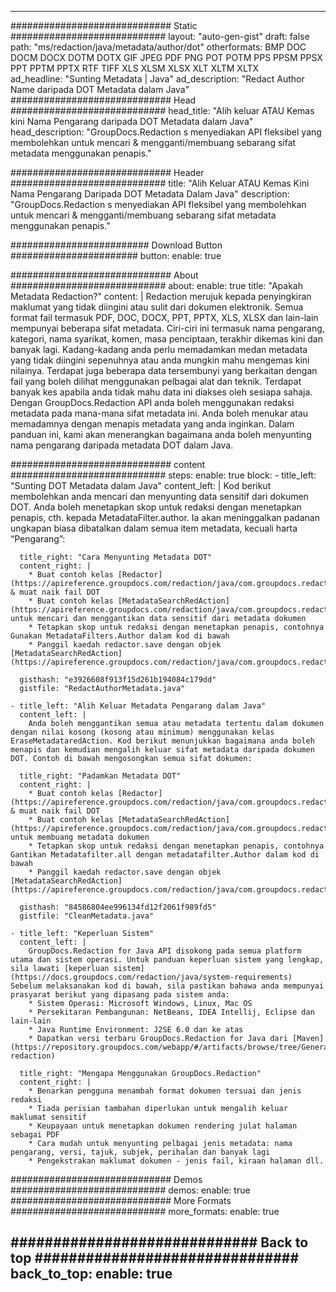 
---
############################# Static ############################
layout: "auto-gen-gist" 
draft: false
path: "ms/redaction/java/metadata/author/dot"
otherformats: BMP DOC DOCM DOCX DOTM DOTX GIF JPEG PDF PNG POT POTM PPS PPSM PPSX PPT PPTM PPTX RTF TIFF XLS XLSM XLSX XLT XLTM XLTX  
ad_headline: "Sunting Metadata | Java"
ad_description: "Redact Author Name daripada DOT Metadata dalam Java"
############################# Head ############################
head_title: "Alih keluar ATAU Kemas kini Nama Pengarang daripada DOT Metadata dalam Java"
head_description: "GroupDocs.Redaction s menyediakan API fleksibel yang membolehkan untuk mencari & mengganti/membuang sebarang sifat metadata menggunakan penapis."

############################# Header ############################
title: "Alih Keluar ATAU Kemas Kini Nama Pengarang Daripada DOT Metadata Dalam Java"
description: "GroupDocs.Redaction s menyediakan API fleksibel yang membolehkan untuk mencari & mengganti/membuang sebarang sifat metadata menggunakan penapis."

######################### Download Button #######################
button:
    enable: true

############################# About ############################
about:
    enable: true
    title: "Apakah Metadata Redaction?"
    content: |
        Redaction merujuk kepada penyingkiran maklumat yang tidak diingini atau sulit dari dokumen elektronik. Semua format fail termasuk PDF, DOC, DOCX, PPT, PPTX, XLS, XLSX dan lain-lain mempunyai beberapa sifat metadata. Ciri-ciri ini termasuk nama pengarang, kategori, nama syarikat, komen, masa penciptaan, terakhir dikemas kini dan banyak lagi. Kadang-kadang anda perlu memadamkan medan metadata yang tidak diingini sepenuhnya atau anda mungkin mahu mengemas kini nilainya. Terdapat juga beberapa data tersembunyi yang berkaitan dengan fail yang boleh dilihat menggunakan pelbagai alat dan teknik. Terdapat banyak kes apabila anda tidak mahu data ini diakses oleh sesiapa sahaja. Dengan GroupDocs.Redaction API anda boleh menggunakan redaksi metadata pada mana-mana sifat metadata ini. Anda boleh menukar atau memadamnya dengan menapis metadata yang anda inginkan. Dalam panduan ini, kami akan menerangkan bagaimana anda boleh menyunting nama pengarang daripada metadata DOT dalam Java.

############################# content ############################
steps:
    enable: true
    block:
    - title_left: "Sunting DOT Metadata dalam Java"
      content_left: |
        Kod berikut membolehkan anda mencari dan menyunting data sensitif dari dokumen DOT. Anda boleh menetapkan skop untuk redaksi dengan menetapkan penapis, cth. kepada MetadataFilter.author. Ia akan meninggalkan padanan ungkapan biasa dibatalkan dalam semua item metadata, kecuali harta “Pengarang”: 

      title_right: "Cara Menyunting Metadata DOT"
      content_right: |
        * Buat contoh kelas [Redactor](https://apireference.groupdocs.com/redaction/java/com.groupdocs.redaction/Redactor) & muat naik fail DOT
        * Buat contoh kelas [MetadataSearchRedAction](https://apireference.groupdocs.com/redaction/java/com.groupdocs.redaction.redactions/MetadataSearchRedaction) untuk mencari dan menggantikan data sensitif dari metadata dokumen
        * Tetapkan skop untuk redaksi dengan menetapkan penapis, contohnya Gunakan MetadataFilters.Author dalam kod di bawah
        * Panggil kaedah redactor.save dengan objek [MetadataSearchRedAction](https://apireference.groupdocs.com/redaction/java/com.groupdocs.redaction.redactions/MetadataSearchRedaction) 

      gisthash: "e3926608f913f15d261b194084c179dd"
      gistfile: "RedactAuthorMetadata.java"
      
    - title_left: "Alih Keluar Metadata Pengarang dalam Java"
      content_left: |
        Anda boleh menggantikan semua atau metadata tertentu dalam dokumen dengan nilai kosong (kosong atau minimum) menggunakan kelas EraseMetadataredAction. Kod berikut menunjukkan bagaimana anda boleh menapis dan kemudian mengalih keluar sifat metadata daripada dokumen DOT. Contoh di bawah mengosongkan semua sifat dokumen: 
        
      title_right: "Padamkan Metadata DOT"
      content_right: |
        * Buat contoh kelas [Redactor](https://apireference.groupdocs.com/redaction/java/com.groupdocs.redaction/Redactor) & muat naik fail DOT
        * Buat contoh kelas [MetadataSearchRedAction](https://apireference.groupdocs.com/redaction/java/com.groupdocs.redaction.redactions/MetadataSearchRedaction) untuk membuang metadata dokumen
        * Tetapkan skop untuk redaksi dengan menetapkan penapis, contohnya Gantikan Metadatafilter.all dengan metadatafilter.Author dalam kod di bawah
        * Panggil kaedah redactor.save dengan objek [MetadataSearchRedAction](https://apireference.groupdocs.com/redaction/java/com.groupdocs.redaction.redactions/MetadataSearchRedaction) 
        
      gisthash: "84586804ee996134fd12f2061f989fd5"
      gistfile: "CleanMetadata.java"

    - title_left: "Keperluan Sistem"
      content_left: |
        GroupDocs.Redaction for Java API disokong pada semua platform utama dan sistem operasi. Untuk panduan keperluan sistem yang lengkap, sila lawati [keperluan sistem](https://docs.groupdocs.com/redaction/java/system-requirements) Sebelum melaksanakan kod di bawah, sila pastikan bahawa anda mempunyai prasyarat berikut yang dipasang pada sistem anda:
        * Sistem Operasi: Microsoft Windows, Linux, Mac OS
        * Persekitaran Pembangunan: NetBeans, IDEA Intellij, Eclipse dan lain-lain
        * Java Runtime Environment: J2SE 6.0 dan ke atas
        * Dapatkan versi terbaru GroupDocs.Redaction for Java dari [Maven](https://repository.groupdocs.com/webapp/#/artifacts/browse/tree/General/repo/com/groupdocs/groupdocs-redaction)
        
      title_right: "Mengapa Menggunakan GroupDocs.Redaction"
      content_right: |
        * Benarkan pengguna menambah format dokumen tersuai dan jenis redaksi
        * Tiada perisian tambahan diperlukan untuk mengalih keluar maklumat sensitif
        * Keupayaan untuk menetapkan dokumen rendering julat halaman sebagai PDF
        * Cara mudah untuk menyunting pelbagai jenis metadata: nama pengarang, versi, tajuk, subjek, perihalan dan banyak lagi
        * Pengekstrakan maklumat dokumen - jenis fail, kiraan halaman dll.
        

############################# Demos ############################
demos:
    enable: true
############################# More Formats ############################
more_formats:
    enable: true

############################# Back to top ###############################
back_to_top:
    enable: true
---